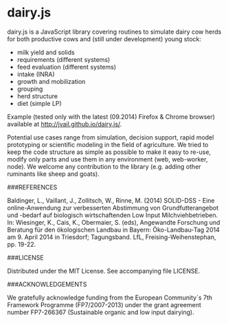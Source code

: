 dairy.js
========

dairy.js is a JavaScript library covering routines to simulate dairy cow herds for both productive cows and 
(still under development) young stock:

  * milk yield and solids
  * requirements (different systems)
  * feed evaluation (different systems)
  * intake (INRA)
  * growth and mobilization
  * grouping
  * herd structure
  * diet (simple LP)
  
Example (tested only with the latest (09.2014) Firefox & Chrome browser) available at http://jvail.github.io/dairy.js/.

Potential use cases range from simulation, decision support, rapid model prototyping or scientific modeling in the field of agriculture. We tried to keep the code structure as simple as possible to make it easy to re-use, modify only parts and use them in any environment (web, web-worker, node). We welcome any contribution to the library (e.g. adding other ruminants like sheep and goats).

###REFERENCES

Baldinger, L., Vaillant, J., Zollitsch, W., Rinne, M. (2014) SOLID-DSS - Eine online-Anwendung zur verbesserten 
Abstimmung von Grundfutterangebot und -bedarf auf biologisch wirtschaftenden Low Input Milchviehbetrieben.
In: Wiesinger, K., Cais, K., Obermaier, S. (eds), Angewandte Forschung und Beratung für den ökologischen Landbau in 
Bayern: Öko-Landbau-Tag 2014 am 9. April 2014 in Triesdorf; Tagungsband. LfL, Freising-Weihenstephan, pp. 19-22.

###LICENSE

Distributed under the MIT License. See accompanying file LICENSE.

###ACKNOWLEDGEMENTS

We gratefully acknowledge funding from the European Community´s 7th Framework Programme (FP7/2007-2013) under the grant 
agreement number FP7-266367 (Sustainable organic and low input dairying).
